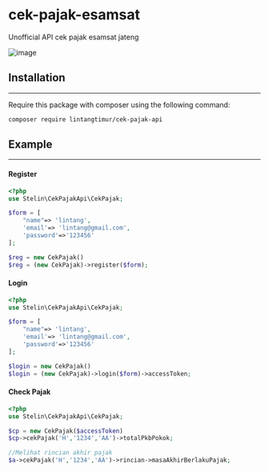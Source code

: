 # cek-pajak-esamsat
Unofficial API cek pajak esamsat jateng

![image](https://user-images.githubusercontent.com/16686825/234086044-10b56c4f-439b-4ef1-a6a5-894ab1c45515.png)

## Installation
-----

Require this package with composer using the following command:

```bash
composer require lintangtimur/cek-pajak-api
```

## Example
----

#### Register
```php
<?php
use Stelin\CekPajakApi\CekPajak;

$form = [
    "name"=> 'lintang',
    'email'=> 'lintang@gmail.com',
    'password'=>'123456'
];

$reg = new CekPajak()
$reg = (new CekPajak)->register($form);
```

#### Login
```php
<?php
use Stelin\CekPajakApi\CekPajak;

$form = [
    "name"=> 'lintang',
    'email'=> 'lintang@gmail.com',
    'password'=>'123456'
];

$login = new CekPajak()
$login = (new CekPajak)->login($form)->accessToken;
```

#### Check Pajak
```php
<?php
use Stelin\CekPajakApi\CekPajak;

$cp = new CekPajak($accessToken)
$cp->cekPajak('H','1234','AA')->totalPkbPokok;

//Melihat rincian akhir pajak
$a->cekPajak('H','1234','AA')->rincian->masaAkhirBerlakuPajak;
```